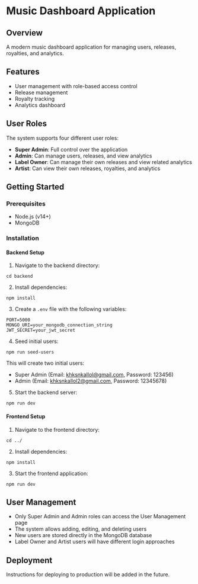 # Music Dashboard Application

## Overview
A modern music dashboard application for managing users, releases, royalties, and analytics.

## Features
- User management with role-based access control
- Release management
- Royalty tracking
- Analytics dashboard

## User Roles
The system supports four different user roles:
- **Super Admin**: Full control over the application
- **Admin**: Can manage users, releases, and view analytics
- **Label Owner**: Can manage their own releases and view related analytics
- **Artist**: Can view their own releases, royalties, and analytics

## Getting Started

### Prerequisites
- Node.js (v14+)
- MongoDB

### Installation

#### Backend Setup
1. Navigate to the backend directory:
```
cd backend
```

2. Install dependencies:
```
npm install
```

3. Create a `.env` file with the following variables:
```
PORT=5000
MONGO_URI=your_mongodb_connection_string
JWT_SECRET=your_jwt_secret
```

4. Seed initial users:
```
npm run seed-users
```
This will create two initial users:
- Super Admin (Email: khksnkallol@gmail.com, Password: 123456)
- Admin (Email: khksnkallol2@gmail.com, Password: 12345678)

5. Start the backend server:
```
npm run dev
```

#### Frontend Setup
1. Navigate to the frontend directory:
```
cd ../
```

2. Install dependencies:
```
npm install
```

3. Start the frontend application:
```
npm run dev
```

## User Management
- Only Super Admin and Admin roles can access the User Management page
- The system allows adding, editing, and deleting users
- New users are stored directly in the MongoDB database
- Label Owner and Artist users will have different login approaches

## Deployment
Instructions for deploying to production will be added in the future.
